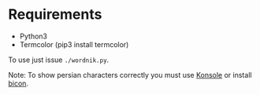# Requirements #
* Python3
* Termcolor (pip3 install termcolor)

To use just issue `./wordnik.py`.

Note: To show persian characters correctly you must use [Konsole](https://konsole.kde.org) or install [bicon](https://github.com/behdad/bicon).
